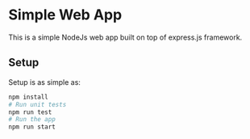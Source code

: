 # Simple Web App

This is a simple NodeJs web app built on top of express.js framework.

## Setup

Setup is as simple as:

```bash
npm install
# Run unit tests 
npm run test  
# Run the app
npm run start
```

